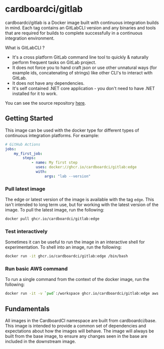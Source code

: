 # cardboardci/gitlab

cardboardci/gitlab is a Docker image built with continuous integration builds in mind. Each tag contains an GitLabCLI version and any binaries and tools that are required for builds to complete successfully in a continuous integration environment.

What is GitLabCLI ?

* It's a cross platform GitLab command line tool to quickly & naturally perform frequent tasks on GitLab project.
* It does not force you to hand craft json or use other unnatural ways (for example ids, concatenating of strings) like other CLI's to interact with GitLab.
* It does not have any dependencies.
* It's self contained .NET core application - you don't need to have .NET installed for it to work.

You can see the source repository [here](https://github.com/nmklotas/GitLabCLI).

## Getting Started

This image can be used with the docker type for different types of continuous integration platforms. For example:

```yml
# GitHub Actions
jobs:
    my_first_job:
        steps:
            - name: My first step
              uses: docker://ghcr.io/cardboardci/gitlab:edge
              with:
                  args: "lab --version"
```

### Pull latest image

The edge or latest version of the image is available with the tag `edge`. This isn't intended to long term use, but for working with the latest version of the image. To pull the latest image, run the following:

```bash
docker pull ghcr.io/cardboardci/gitlab:edge
```

### Test interactively

Sometimes it can be useful to run the image in an interactive shell for experimentation. To shell into an image, run the following:

```bash
docker run -it ghcr.io/cardboardci/gitlab:edge /bin/bash
```

### Run basic AWS command

To run a single command from the context of the docker image, run the following:

```bash
docker run -it -v `pwd`:/workspace ghcr.io/cardboardci/gitlab:edge aws --version
```

## Fundamentals

All images in the CardboardCI namespace are built from cardboardci/base. This image is intended to provide a common set of dependencies and expectations about how the images will behave. The image will always be built from the base image, to ensure any changes seen in the base are included in the downstream image.
